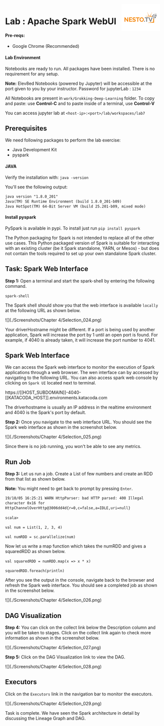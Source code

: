 <img align="right" src="../logo-small.png">

# Lab : Apache Spark WebUI

#### Pre-reqs:
- Google Chrome (Recommended)

#### Lab Environment
Notebooks are ready to run. All packages have been installed. There is no requirement for any setup.

**Note:** Elev8ed Notebooks (powered by Jupyter) will be accessible at the port given to you by your instructor. Password for jupyterLab : `1234`

All Notebooks are present in `work/Grokking-Deep-Learning` folder. To copy and paste: use **Control-C** and to paste inside of a terminal, use **Control-V**

You can access jupyter lab at `<host-ip>:<port>/lab/workspaces/lab7`

## Prerequisites

We need following packages to perform the lab exercise: 
- Java Development Kit
- pyspark


#### JAVA
Verify the installation with: `java -version` 

You'll see the following output:

```
java version "1.8.0_201"
Java(TM) SE Runtime Environment (build 1.8.0_201-b09)
Java HotSpot(TM) 64-Bit Server VM (build 25.201-b09, mixed mode)
```


#### Install pyspark
PySpark is available in pypi. To install just run `pip install pyspark` 

The Python packaging for Spark is not intended to replace all of the other use cases. This Python packaged version of Spark is suitable for interacting with an existing cluster (be it Spark standalone, YARN, or Mesos) - but does not contain the tools required to set up your own standalone Spark cluster.

## Task: Spark Web Interface

**Step 1:** Open a terminal and start the spark-shell by entering the following command.

`spark-shell`

The Spark shell should show you that the web interface is available `locally` at the following URL as shown below.

![](./Screenshots/Chapter 4/Selection_024.png)


Your driverHostname might be different. If a port is being used by another application, Spark will increase the port by 1 until an open port is found. For example, if 4040 is already taken, it will increase the port number to 4041.

## Spark Web Interface

We can access the Spark web interface to monitor the execution of Spark applications through a web browser. The wen interface can by accessed by navigating to the following URL. You can also access spark web console by clicking on `Spark UI` located next to terminal.

https://[[HOST_SUBDOMAIN]]-4040-[[KATACODA_HOST]].environments.katacoda.com

The driverhostname is usually an IP address in the realtime environment and 4040 is the Spark's port by default. 

**Step 2:** Once you navigate to the web interface URL. You should see the Spark web interface as shown in the screenshot below.

![](./Screenshots/Chapter 4/Selection_025.png)

Since there is no job running, you won't be able to see any metrics.

## Run Job

**Step 3:** Let us run a job. Create a List of few numbers and create an RDD from that list as shown below.

**Note:** You might need to get back to prompt by pressing `Enter`.

```
19/10/05 16:25:21 WARN HttpParser: bad HTTP parsed: 400 Illegal character 0x16 for HttpChannelOverHttp@3006dd4d{r=0,c=false,a=IDLE,uri=null}

scala>
```
`val num = List(1, 2, 3, 4)` 

`val numRDD = sc.parallelize(num)` 

Now let us write a map function which takes the numRDD and gives a squaredRDD as shown below.

`val squaredRDD = numRDD.map(x => x * x)` 

`squaredRDD.foreach(println)` 

After you see the output in the console, navigate back to the browser and refresh the Spark web interface. You should see a completed job as shown in the screenshot below.


![](./Screenshots/Chapter 4/Selection_026.png)

## DAG Visualization

**Step 4:** You can click on the collect link below the Description column and you will be taken to stages. Click on the collect link again to check more information as shown in the screenshot below.

![](./Screenshots/Chapter 4/Selection_027.png)

**Step 5:** Click on the DAG Visualization link to view the DAG.

![](./Screenshots/Chapter 4/Selection_028.png)

## Executors

Click on the `Executors` link in the navigation bar to monitor the executors.

![](./Screenshots/Chapter 4/Selection_029.png)

Task is complete. We have seen the Spark architecture in detail by discussing the Lineage Graph and DAG.


